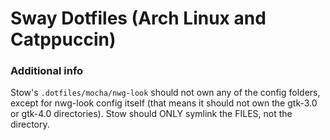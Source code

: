 # Sway Dotfiles (Arch Linux and Catppuccin)

### Additional info

Stow's `.dotfiles/mocha/nwg-look` should not own any of the config folders, except for nwg-look config itself (that means it should not own the gtk-3.0 or gtk-4.0 directories). Stow should ONLY symlink the FILES, not the directory.
